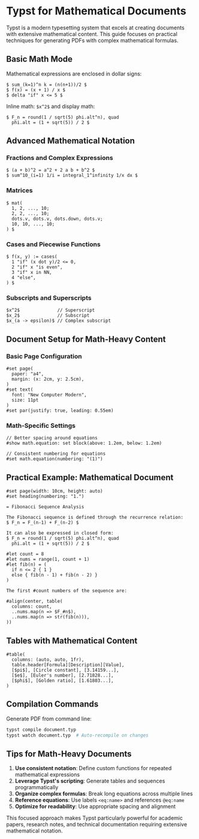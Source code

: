 # Typst for Mathematical Documents

Typst is a modern typesetting system that excels at creating documents with extensive mathematical content. This guide focuses on practical techniques for generating PDFs with complex mathematical formulas.

## Basic Math Mode

Mathematical expressions are enclosed in dollar signs:

```typst
$ sum_(k=1)^n k = (n(n+1))/2 $
$ f(x) = (x + 1) / x $
$ delta "if" x <= 5 $
```

Inline math: `$x^2$` and display math:
```typst
$ F_n = round(1 / sqrt(5) phi.alt^n), quad
  phi.alt = (1 + sqrt(5)) / 2 $
```

## Advanced Mathematical Notation

### Fractions and Complex Expressions
```typst
$ (a + b)^2 = a^2 + 2 a b + b^2 $
$ sum^10_(i=1) 1/i = integral_1^infinity 1/x dx $
```

### Matrices
```typst
$ mat(
  1, 2, ..., 10;
  2, 2, ..., 10;
  dots.v, dots.v, dots.down, dots.v;
  10, 10, ..., 10;
) $
```

### Cases and Piecewise Functions
```typst
$ f(x, y) := cases(
  1 "if" (x dot y)/2 <= 0,
  2 "if" x "is even",
  3 "if" x in NN,
  4 "else",
) $
```

### Subscripts and Superscripts
```typst
$x^2$              // Superscript
$x_2$              // Subscript  
$x_(a -> epsilon)$ // Complex subscript
```

## Document Setup for Math-Heavy Content

### Basic Page Configuration
```typst
#set page(
  paper: "a4",
  margin: (x: 2cm, y: 2.5cm),
)
#set text(
  font: "New Computer Modern",
  size: 11pt
)
#set par(justify: true, leading: 0.55em)
```

### Math-Specific Settings
```typst
// Better spacing around equations
#show math.equation: set block(above: 1.2em, below: 1.2em)

// Consistent numbering for equations
#set math.equation(numbering: "(1)")
```

## Practical Example: Mathematical Document

```typst
#set page(width: 10cm, height: auto)
#set heading(numbering: "1.")

= Fibonacci Sequence Analysis

The Fibonacci sequence is defined through the recurrence relation:
$ F_n = F_(n-1) + F_(n-2) $

It can also be expressed in closed form:
$ F_n = round(1 / sqrt(5) phi.alt^n), quad
  phi.alt = (1 + sqrt(5)) / 2 $

#let count = 8
#let nums = range(1, count + 1)
#let fib(n) = (
  if n <= 2 { 1 }
  else { fib(n - 1) + fib(n - 2) }
)

The first #count numbers of the sequence are:

#align(center, table(
  columns: count,
  ..nums.map(n => $F_#n$),
  ..nums.map(n => str(fib(n))),
))
```

## Tables with Mathematical Content

```typst
#table(
  columns: (auto, auto, 1fr),
  table.header[Formula][Description][Value],
  [$pi$], [Circle constant], [3.14159...],
  [$e$], [Euler's number], [2.71828...],
  [$phi$], [Golden ratio], [1.61803...],
)
```

## Compilation Commands

Generate PDF from command line:
```bash
typst compile document.typ
typst watch document.typ  # Auto-recompile on changes
```

## Tips for Math-Heavy Documents

1. **Use consistent notation**: Define custom functions for repeated mathematical expressions
2. **Leverage Typst's scripting**: Generate tables and sequences programmatically
3. **Organize complex formulas**: Break long equations across multiple lines
4. **Reference equations**: Use labels `<eq:name>` and references `@eq:name`
5. **Optimize for readability**: Use appropriate spacing and alignment

This focused approach makes Typst particularly powerful for academic papers, research notes, and technical documentation requiring extensive mathematical notation.